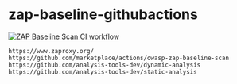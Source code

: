 # zap-baseline-githubactions
[![ZAP Baseline Scan CI workflow](https://github.com/githubfoam/zap-baseline-githubactions/actions/workflows/zap-baseline-scan-workflow.yml/badge.svg?branch=main)](https://github.com/githubfoam/zap-baseline-githubactions/actions/workflows/zap-baseline-scan-workflow.yml)  
~~~
https://www.zaproxy.org/
https://github.com/marketplace/actions/owasp-zap-baseline-scan
https://github.com/analysis-tools-dev/dynamic-analysis
https://github.com/analysis-tools-dev/static-analysis

~~~